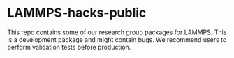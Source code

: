# LAMMPS-hacks-public
This repo contains some of our research group packages for LAMMPS.
This is a development package and might contain bugs.
We recommend users to perform validation tests before production.
